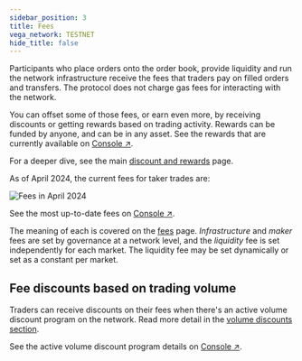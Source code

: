 ```yaml
---
sidebar_position: 3
title: Fees
vega_network: TESTNET
hide_title: false
---
```


Participants who place orders onto the order book, provide liquidity and run the network infrastructure receive the fees that traders pay on filled orders and transfers. The protocol does not charge gas fees for interacting with the network.

You can offset some of those fees, or earn even more, by receiving discounts or getting rewards based on trading activity. Rewards can be funded by anyone, and can be in any asset. See the rewards that are currently available on [Console ↗](https://console.vega.xyz/#/rewards).

For a deeper dive, see the main [discount and rewards](../concepts/trading-on-vega/discounts-rewards.md) page.

As of April 2024, the current fees for taker trades are:

![Fees in April 2024](/img/intro/fees/april-fees.png)

See the most up-to-date fees on [Console ↗](https://console.vega.xyz/#/fees).

The meaning of each is covered on the [fees](../concepts/trading-on-vega/fees.md) page. *Infrastructure* and *maker* fees are set by governance at a network level, and the *liquidity* fee is set independently for each market. The liquidity fee may be set dynamically or set as a constant per market. 

## Fee discounts based on trading volume
Traders can receive discounts on their fees when there's an active volume discount program on the network. Read more detail in the [volume discounts section](./referral-program.md#volume-discounts).

See the active volume discount program details on [Console ↗](https://console.vega.xyz/#/fees).